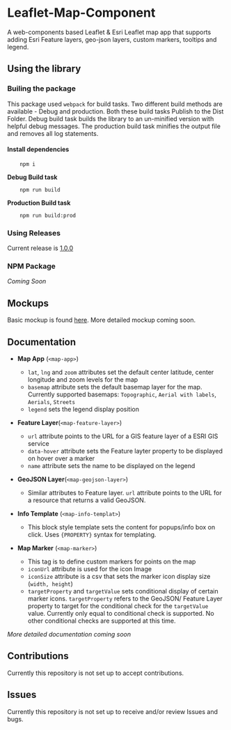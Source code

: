 # Leaflet-Map-Component

A web-components based Leaflet & Esri Leaflet map app that supports adding Esri Feature layers, geo-json layers, custom markers, tooltips and legend.


## Using the library

### Builing the package
This package used `webpack` for build tasks. Two different build methods are available - Debug and production. Both these build tasks Publish to the Dist Folder.
Debug build task builds the library to an un-minified version with helpful debug messages. The production build task minifies the output file and removes all log statements.

#### Install dependencies 
```
    npm i
```

**Debug Build task**
```
    npm run build
```
**Production Build task**
```
    npm run build:prod
```

### Using Releases
Current release is [1.0.0](./releases/tag/v1.0.0)


### NPM Package

*Coming Soon*


## Mockups

Basic mockup is found [here](./Mockups/webcomponentstest.html). More detailed mockup coming soon.

## Documentation

- **Map App** (`<map-app>`)
    - `lat`, `lng` and `zoom` attributes set the default center latitude, center longitude and zoom levels for the map
    - `basemap` attribute sets the default basemap layer for the map. Currently supported basemaps: `Topographic`, `Aerial with labels`, `Aerials`, `Streets`
    - `legend` sets the legend display position

- **Feature Layer**(`<map-feature-layer>`)
    - `url` attribute points to the URL for a GIS feature layer of a ESRI GIS service
    - `data-hover` attribute sets the Feature layter property to be displayed on hover over a marker
    - `name` attribute sets the name to be displayed on the legend

- **GeoJSON Layer**(`<map-geojson-layer>`)
    - Similar attributes to Feature layer. `url` attribute points to the URL for a resource that returns a valid GeoJSON.

- **Info Template** (`<map-info-templat>`)
    - This block style template sets the content for popups/info box on click. Uses `{PROPERTY}` syntax for templating.
    
- **Map Marker** (`<map-marker>`)
    - This tag is to define custom markers for points on the map
    - `iconUrl` attribute is used for the icon Image
    - `iconSize` attribute is a csv that sets the marker icon display size (`width, height`)
    - `targetProperty` and `targetValue` sets conditional display of certain marker icons. `targetProperty` refers to the GeoJSON/ Feature Layer property to target for the conditional check for the `targetValue` value. Currently only equal to conditional check is supported. No other conditional checks are supported at this time.

*More detailed documentation coming soon*


## Contributions

Currently this repository is not set up to accept contributions. 

## Issues

Currently this repository is not set up to receive and/or review Issues and bugs. 